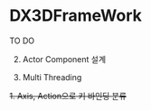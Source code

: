 # DX3DFrameWork

TO DO

2. Actor Component 설계

3. Multi Threading 


~~1. Axis, Action으로 키 바인딩 분류~~
